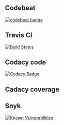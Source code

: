 
## Codebeat
[![codebeat badge](https://codebeat.co/badges/70783ef5-8dbf-4368-83cb-fc447445bcac)](https://codebeat.co/projects/github-com-espegrupo5-proyectoespe-planta-master)

## Travis CI
[![Build Status](https://travis-ci.org/EspeGrupo5/ProyectoESPE-Planta.svg?branch=master)](https://travis-ci.org/EspeGrupo5/ProyectoESPE-Planta)

## Codacy code
[![Codacy Badge](https://api.codacy.com/project/badge/Grade/aac1d4916a354bce965b283cfc561348)](https://www.codacy.com/app/espe.bi.grupo5/ProyectoESPE-Planta?utm_source=github.com&amp;utm_medium=referral&amp;utm_content=EspeGrupo5/ProyectoESPE-Planta&amp;utm_campaign=Badge_Grade)

## Cadacy coverage


## Snyk
[![Known Vulnerabilities](https://snyk.io/test/npm/name/badge.svg)](https://snyk.io/test/npm/name)



